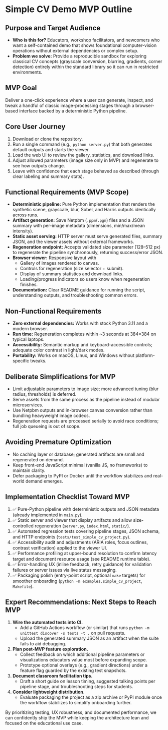 # Simple CV Demo MVP Outline

## Purpose and Target Audience
- **Who is this for?** Educators, workshop facilitators, and newcomers who want a self-contained demo that shows foundational computer-vision operations without external dependencies or complex setup.
- **Problem we solve:** Provide a reproducible sandbox for exploring classical CV concepts (grayscale conversion, blurring, gradients, corner detection) entirely within the standard library so it can run in restricted environments.

## MVP Goal
Deliver a one-click experience where a user can generate, inspect, and tweak a handful of classic image-processing stages through a browser-based interface backed by a deterministic Python pipeline.

## Core User Journey
1. Download or clone the repository.
2. Run a single command (e.g., `python server.py`) that both generates default outputs and starts the viewer.
3. Load the web UI to review the gallery, statistics, and download links.
4. Adjust allowed parameters (image size only in MVP) and regenerate to see how outputs change.
5. Leave with confidence that each stage behaved as described (through clear labeling and summary stats).

## Functional Requirements (MVP Scope)
- **Deterministic pipeline:** Pure Python implementation that renders the synthetic scene, grayscale, blur, Sobel, and Harris outputs identically across runs.
- **Artifact generation:** Save Netpbm (`.ppm`/`.pgm`) files and a JSON summary with per-image metadata (dimensions, min/max/mean intensity).
- **Static asset serving:** HTTP server must serve generated files, summary JSON, and the viewer assets without external frameworks.
- **Regeneration endpoint:** Accepts validated size parameter (128–512 px) to regenerate the pipeline synchronously, returning success/error JSON.
- **Browser viewer:** Responsive layout with
  - Gallery of images rendered to canvas.
  - Controls for regeneration (size selector + submit).
  - Display of summary statistics and download links.
  - Loading/progress indicators so users know when regeneration finishes.
- **Documentation:** Clear README guidance for running the script, understanding outputs, and troubleshooting common errors.

## Non-Functional Requirements
- **Zero external dependencies:** Works with stock Python 3.11 and a modern browser.
- **Run time:** Regeneration completes within ~3 seconds at 384×384 on typical laptops.
- **Accessibility:** Semantic markup and keyboard-accessible controls; adequate color contrast in light/dark modes.
- **Portability:** Works on macOS, Linux, and Windows without platform-specific tweaks.

## Deliberate Simplifications for MVP
- Limit adjustable parameters to image size; more advanced tuning (blur radius, thresholds) is deferred.
- Serve assets from the same process as the pipeline instead of modular microservices.
- Use Netpbm outputs and in-browser canvas conversion rather than bundling heavyweight image codecs.
- Regeneration requests are processed serially to avoid race conditions; full job queueing is out of scope.

## Avoiding Premature Optimization
- No caching layer or database; generated artifacts are small and regenerated on demand.
- Keep front-end JavaScript minimal (vanilla JS, no frameworks) to maintain clarity.
- Defer packaging to PyPI or Docker until the workflow stabilizes and real-world demand emerges.

## Implementation Checklist Toward MVP
1. ✅ Pure-Python pipeline with deterministic outputs and JSON metadata (already implemented in `main.py`).
2. ✅ Static server and viewer that display artifacts and allow size-controlled regeneration (`server.py`, `index.html`, `static/`).
3. ✅ Automated regression tests covering pipeline stages, JSON schema, and HTTP endpoints (`tests/test_simple_cv_project.py`).
4. ✅ Accessibility audit and adjustments (ARIA roles, focus outlines, contrast verification) applied to the viewer UI.
5. ✅ Performance profiling at upper-bound resolution to confirm latency target and document resource usage (see README runtime table).
6. ✅ Error-handling UX (inline feedback, retry guidance) for validation failures or server issues via live status messaging.
7. ✅ Packaging polish (entry-point script, optional `make` targets) for smoother onboarding (`python -m examples.simple_cv_project`, `Makefile`).

## Expert Recommendations: Next Steps to Reach MVP
1. **Wire the automated tests into CI.**
   - Add a GitHub Actions workflow (or similar) that runs `python -m unittest discover -s tests -t .` on pull requests.
   - Upload the generated summary JSON as an artifact when the suite fails to aid debugging.
2. **Plan post-MVP feature exploration.**
   - Collect feedback on which additional pipeline parameters or visualizations educators value most before expanding scope.
   - Prototype optional overlays (e.g., gradient directions) under a feature flag guarded by the existing test snapshots.
3. **Document classroom facilitation tips.**
   - Draft a short guide on lesson timing, suggested talking points per pipeline stage, and troubleshooting steps for students.
4. **Consider lightweight distribution.**
   - Evaluate packaging the project as a zip archive or PyPI module once the workflow stabilizes to simplify onboarding further.

By prioritizing testing, UX robustness, and documented performance, we can confidently ship the MVP while keeping the architecture lean and focused on the educational use case.
